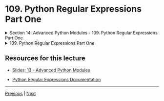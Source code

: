 # 109. Python Regular Expressions Part One

<details>
  <summary> Section 14: Advanced Python Modules - 109. Python Regular Expressions Part One </summary>

<p align="center" >
    <img src="https://python-ds.s3.us-west-1.amazonaws.com/The-Complete-Python-Bootcamp-From-Zero-to-Hero-in-Python/imgs/109_Python-Regular-Expressions-Part-One.png" width="90%" > 
    <img src="https://python-ds.s3.us-west-1.amazonaws.com/The-Complete-Python-Bootcamp-From-Zero-to-Hero-in-Python/imgs/109_Python-Regular-Expressions-Part-One_2.png" width="90%" > 
    <img src="https://python-ds.s3.us-west-1.amazonaws.com/The-Complete-Python-Bootcamp-From-Zero-to-Hero-in-Python/imgs/109_Python-Regular-Expressions-Part-One_3.png" width="90%" > 
    <img src="https://python-ds.s3.us-west-1.amazonaws.com/The-Complete-Python-Bootcamp-From-Zero-to-Hero-in-Python/imgs/109_Python-Regular-Expressions-Part-One_4.png" width="90%" > 
    <img src="https://python-ds.s3.us-west-1.amazonaws.com/The-Complete-Python-Bootcamp-From-Zero-to-Hero-in-Python/imgs/109_Python-Regular-Expressions-Part-One_5.png" width="90%" > 
    <img src="https://python-ds.s3.us-west-1.amazonaws.com/The-Complete-Python-Bootcamp-From-Zero-to-Hero-in-Python/imgs/109_Python-Regular-Expressions-Part-One_6.png" width="90%" > 
    <img src="https://python-ds.s3.us-west-1.amazonaws.com/The-Complete-Python-Bootcamp-From-Zero-to-Hero-in-Python/imgs/109_Python-Regular-Expressions-Part-One_7.png" width="90%" > 
    <img src="https://python-ds.s3.us-west-1.amazonaws.com/The-Complete-Python-Bootcamp-From-Zero-to-Hero-in-Python/imgs/109_Python-Regular-Expressions-Part-One_8.png" width="90%" > 
    <img src="https://python-ds.s3.us-west-1.amazonaws.com/The-Complete-Python-Bootcamp-From-Zero-to-Hero-in-Python/imgs/109_Python-Regular-Expressions-Part-One_9.png" width="90%" > 
    <img src="https://python-ds.s3.us-west-1.amazonaws.com/The-Complete-Python-Bootcamp-From-Zero-to-Hero-in-Python/imgs/109_Python-Regular-Expressions-Part-One_10.png" width="90%" > 
    <img src="https://python-ds.s3.us-west-1.amazonaws.com/The-Complete-Python-Bootcamp-From-Zero-to-Hero-in-Python/imgs/109_Python-Regular-Expressions-Part-One_11.png" width="90%" > 
    <img src="https://python-ds.s3.us-west-1.amazonaws.com/The-Complete-Python-Bootcamp-From-Zero-to-Hero-in-Python/imgs/109_Python-Regular-Expressions-Part-One_12.png" width="90%" > 


</p> 

</details>

<details>
  <summary> 109. Python Regular Expressions Part One </summary>

-   [Notebook: 05-Overview-of-Regular-Expressions.ipynb](https://github.com/BloomTech-DS/Complete-Python-3-Bootcamp/blob/master/12-Advanced%20Python%20Modules/05-Overview-of-Regular-Expressions.ipynb)

-   [Codebase: 05_regular_expressions.py](../../../codebase/python-camp/12-Advanced-Python-Modules/05_regular_expressions.py)

</details> 


## Resources for this lecture

-   [Slides: 13 - Advanced Python Modules](https://docs.google.com/presentation/d/1I7VA4ImWpR-8Pg6jvDHx_SdbyLae6gQ-5RqhIUxEzek/edit#slide=id.p)

-   [Python Regular Expressions Documentation](https://docs.python.org/3/library/re.html)

---

[Previous](./108_Python-Debugger.md) | [Next](./110_Python-Regular-Expressions-Part-Two.md)